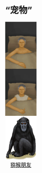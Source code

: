 # “宠物”  
<div style="display:inline-block"><div class="gamedatalist" style="text-align:center;;min-height:0px;"><div class="gamecard" style="width:100px; height:150px;"><a href="Grandfather.md" style="color:black"><img decoding="async" src="Sprite/GranfatherSick.png" class="cardimage" style="max-width:100px;max-height:150px;"><span style="font-size: 16.666666666666668px;">祖父</span></a></div></div><div class="gamedatalist" style="text-align:center;;min-height:0px;"><div class="gamecard" style="width:100px; height:150px;"><a href="GrandfatherHealthy.md" style="color:black"><img decoding="async" src="Sprite/GranfatherHealthy.png" class="cardimage" style="max-width:100px;max-height:150px;"><span style="font-size: 16.666666666666668px;">祖父(健康)</span></a></div></div><div class="gamedatalist" style="text-align:center;;min-height:0px;"><div class="gamecard" style="width:100px; height:150px;"><a href="MacaqueFriend.md" style="color:black"><img decoding="async" src="Sprite/MacaqueFriend.png" class="cardimage" style="max-width:100px;max-height:150px;"><span style="font-size: 16.666666666666668px;">猕猴朋友</span></a></div></div></div>  
  


<script>document.title="“宠物” - 卡牌生存百科 Card Survival Wiki";</script>